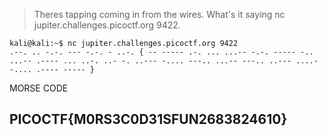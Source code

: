 > Theres tapping coming in from the wires. What's it saying nc jupiter.challenges.picoctf.org 9422.

```
kali@kali:~$ nc jupiter.challenges.picoctf.org 9422
.--. .. -.-. --- -.-. - ..-. { -- ----- .-. ... ...-- -.-. ----- -.. ...-- .---- ... ..-. ..- -. ..--- -.... ---.. ...-- ---.. ..--- ....- -.... .---- ----- } 
```

MORSE CODE

## PICOCTF{M0RS3C0D31SFUN2683824610}
